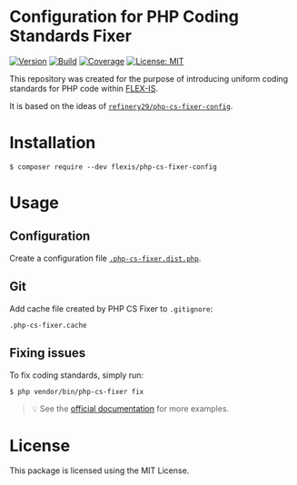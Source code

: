 # Configuration for PHP Coding Standards Fixer

[![Version](https://img.shields.io/packagist/v/flexis/php-cs-fixer-config?label=stable)](https://packagist.org/packages/flexis/php-cs-fixer-config)
[![Build](https://img.shields.io/github/actions/workflow/status/flex-is/php-cs-fixer-config/ci.yaml?branch=main&logo=github)](https://github.com/flex-is/php-cs-fixer-config/actions/workflows/ci.yaml)
[![Coverage](https://app.codacy.com/project/badge/Coverage/246b2492dc404695b0deee6e6ecadc75)](https://www.codacy.com/gh/flex-is/php-cs-fixer-config/dashboard)
[![License: MIT](https://img.shields.io/badge/license-MIT-informational.svg)](https://opensource.org/licenses/MIT)

This repository was created for the purpose of introducing uniform coding standards for PHP code within [FLEX-IS](https://flexis.sk).

It is based on the ideas of [`refinery29/php-cs-fixer-config`](https://github.com/refinery29/php-cs-fixer-config).

# Installation

`$ composer require --dev flexis/php-cs-fixer-config`

# Usage

## Configuration

Create a configuration file [`.php-cs-fixer.dist.php`](/.php-cs-fixer.dist.php).

## Git

Add cache file created by PHP CS Fixer to `.gitignore`:

`.php-cs-fixer.cache`

## Fixing issues

To fix coding standards, simply run:

`$ php vendor/bin/php-cs-fixer fix`

> 💡 See the [official documentation](https://cs.symfony.com/doc/usage) for more examples.

# License

This package is licensed using the MIT License.
